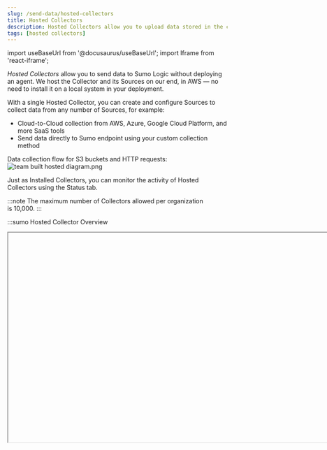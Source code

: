 ```yaml
---
slug: /send-data/hosted-collectors
title: Hosted Collectors
description: Hosted Collectors allow you to upload data stored in the cloud to Sumo Logic. You can configure Sources for Collectors that are hosted in Amazon Web Services (AWS), Microsoft, or other hosting services.
tags: [hosted collectors]
---
```


import useBaseUrl from '@docusaurus/useBaseUrl';
import Iframe from 'react-iframe';

*Hosted Collectors* allow you to send data to Sumo Logic without deploying an agent. We host the Collector and its Sources on our end, in AWS — no need to install it on a local system in your deployment.

With a single Hosted Collector, you can create and configure Sources to collect data from any number of Sources, for example:

* Cloud-to-Cloud collection from AWS, Azure, Google Cloud Platform, and more SaaS tools
* Send data directly to Sumo endpoint using your custom collection method

Data collection flow for S3 buckets and HTTP requests:<br/>![team built hosted diagram.png](/img/send-data/team-built-hosted-diagram.png)

Just as Installed Collectors, you can monitor the activity of Hosted Collectors using the Status tab.

:::note
The maximum number of Collectors allowed per organization is 10,000.
:::


:::sumo Hosted Collector Overview

<Iframe url="https://www.youtube.com/embed/bjbTm3vR2nA"
        width="854px"
        height="480px"
        id="myId"
        className="video-container"
        display="initial"
        position="relative"
        allow="accelerometer; autoplay=1; clipboard-write; encrypted-media; gyroscope; picture-in-picture"
        allowfullscreen
        />

:::


<div className="box-wrapper" >
<div className="box smallbox card">
  <div className="container">
  <a href="/docs/send-data/hosted-collectors/configure-hosted-collector"><img src={useBaseUrl('img/icons/operations/data-collection.png')} alt="icon" width="30"/><h4>Configure a Hosted Collector</h4></a>
  <p>Set up Hosted Collectors so you can move data to Sumo Logic.</p>
  </div>
</div>
<div className="box smallbox card">
  <div className="container">
  <a href="/docs/send-data/hosted-collectors/amazon-aws"><img src='https://upload.wikimedia.org/wikipedia/commons/9/93/Amazon_Web_Services_Logo.svg' alt="icon" width="50"/><h4>Amazon and AWS Sources</h4></a>
  <p>Collect from one of the many AWS products that we support.</p>
  </div>
</div>
<div className="box smallbox card">
  <div className="container">
  <a href="/docs/send-data/hosted-collectors/google-source"><img src={useBaseUrl('img/send-data/Google_Workspace_Logo.svg')} alt="thumbnail icon" width="190"/><h4>Google Sources</h4></a>
  <p>Collect data from your Google Cloud Platform and other products.</p>
  </div>
</div>
<div className="box smallbox card">
  <div className="container">
  <a href="/docs/send-data/hosted-collectors/cloud-to-cloud-integration-framework"><img src={useBaseUrl('img/icons/cloud/cloud-systems.png')} alt="Thumbnail icon" width="40"/><h4>C2C Integration Sources</h4></a>
  <p>Collect logs and events directly from SaaS and Cloud platforms.</p>
  </div>
</div>
  <div className="box smallbox card">
  <div className="container">
  <a href="/docs/send-data/hosted-collectors/http-source"><img src={useBaseUrl('img/send-data/http-logs-metrics.png')} alt="Thumbnail icon" width="45"/><h4>HTTP Sources</h4></a>
  <p>Upload logs, metrics, traces, and more to an HTTP Source.</p>
  </div>
</div>
  <div className="box smallbox card">
  <div className="container">
  <a href="/docs/send-data/hosted-collectors/microsoft-source/ms-office-audit-source"><img src={useBaseUrl('img/send-data/office_365_48.png')} alt="Thumbnail icon" width="40"/><h4>Microsoft Sources</h4></a>
  <p>Collect Audit Log content types to track and monitor usage of MS 365.</p>
  </div>
</div>
<div className="box smallbox card">
  <div className="container">
  <a href="/docs/send-data/hosted-collectors/cloud-syslog-source"><img src={useBaseUrl('img/send-data/cloud-syslog.png')} alt="thumbnail icon" width="60"/><h4>Cloud Syslog Sources</h4></a>
  <p>Configure a cloud syslog source to send data to Sumo Logic.</p>
  </div>
</div>
<div className="box smallbox card">
  <div className="container">
  <a href="/docs/send-data/hosted-collectors/webhook-sources/zoom"><img src={useBaseUrl('img/integrations/saas-cloud/zoom.png')} alt="Thumbnail icon" width="60"/>
  <h4>Zoom Source</h4></a>
  <p>Learn how to create HTTP Zoom source and enable events subscriptions.</p>
  </div>
</div>
</div>
